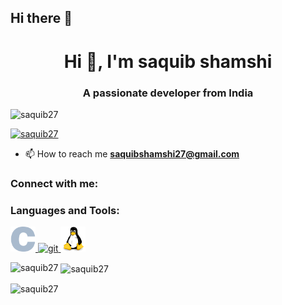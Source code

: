 ## Hi there 👋
<h1 align="center">Hi 👋, I'm saquib shamshi</h1>
<h3 align="center">A passionate developer from India</h3>

<p align="left"> <img src="https://komarev.com/ghpvc/?username=saquib27&label=Profile%20views&color=0e75b6&style=flat" alt="saquib27" /> </p>

<p align="left"> <a href="https://github.com/ryo-ma/github-profile-trophy"><img src="https://github-profile-trophy.vercel.app/?username=saquib27" alt="saquib27" /></a> </p>

- 📫 How to reach me **saquibshamshi27@gmail.com**

<h3 align="left">Connect with me:</h3>
<p align="left">
</p>

<h3 align="left">Languages and Tools:</h3>
<p align="left"> <a href="https://www.cprogramming.com/" target="_blank" rel="noreferrer"> <img src="https://raw.githubusercontent.com/devicons/devicon/master/icons/c/c-original.svg" alt="c" width="40" height="40"/> </a> <a href="https://git-scm.com/" target="_blank" rel="noreferrer"> <img src="https://www.vectorlogo.zone/logos/git-scm/git-scm-icon.svg" alt="git" width="40" height="40"/> </a> <a href="https://www.linux.org/" target="_blank" rel="noreferrer"> <img src="https://raw.githubusercontent.com/devicons/devicon/master/icons/linux/linux-original.svg" alt="linux" width="40" height="40"/> </a> </p>

<p><img align="left" src="https://github-readme-stats.vercel.app/api/top-langs?username=saquib27&show_icons=true&locale=en&layout=compact" alt="saquib27" /></p>

<p>&nbsp;<img align="center" src="https://github-readme-stats.vercel.app/api?username=saquib27&show_icons=true&locale=en" alt="saquib27" /></p>

<p><img align="center" src="https://github-readme-streak-stats.herokuapp.com/?user=saquib27&" alt="saquib27" /></p>

